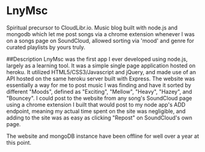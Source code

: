 # LnyMsc
Spiritual precursor to CloudLibr.io. Music blog built with node.js and mongodb which let me post songs via a chrome extension whenever I was on a songs page on SoundCloud, allowed sorting via 'mood' and genre for curated playlists by yours truly.

##Description
LnyMsc was the first app I ever developed using node.js, largely as a learning tool. It was a simple single page application hosted on heroku. It utilized HTML5/CSS3/Javascript and jQuery, and made use of an API hosted on the same heroku server built with Express. The website was essentially a way for me to post music I was finding and have it sorted by different "Moods", defined as  "Exciting", "Mellow", "Heavy", "Hazey", and "Bouncey". I could post to the website from any song's SoundCloud page using a chrome extension I built that would post to my node app's ADD endpoint, meaning my actual time spent on the site was negligible, and adding to the site was as easy as clicking "Repost" on SoundCloud's own page.

The website and mongoDB instance have been offline for well over a year at this point.
